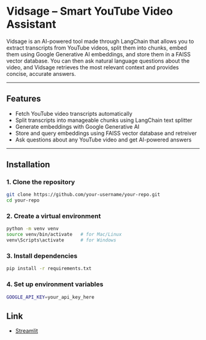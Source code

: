 #  Vidsage – Smart YouTube Video Assistant

Vidsage is an AI-powered tool made through LangChain that allows you to extract transcripts from YouTube videos, split them into chunks, embed them using Google Generative AI embeddings, and store them in a FAISS vector database.
You can then ask natural language questions about the video, and Vidsage retrieves the most relevant context and provides concise, accurate answers.

---

## Features
- Fetch YouTube video transcripts automatically
- Split transcripts into manageable chunks using LangChain text splitter
- Generate embeddings with Google Generative AI
- Store and query embeddings using FAISS vector database and retreiver
- Ask questions about any YouTube video and get AI-powered answers

---

## Installation

### 1. Clone the repository
```bash
git clone https://github.com/your-username/your-repo.git
cd your-repo
```
### 2. Create a virtual environment
```bash
python -m venv venv
source venv/bin/activate   # for Mac/Linux
venv\Scripts\activate      # for Windows
```
### 3. Install dependencies
```bash
pip install -r requirements.txt
```
### 4. Set up environment variables
```bash
GOOGLE_API_KEY=your_api_key_here
```
## Link
- [Streamlit](https://vidsage.streamlit.app/)

